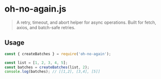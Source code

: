 # oh-no-again.js

> A retry, timeout, and abort helper for async operations. Built for fetch, axios, and batch-safe retries.

## Usage

```js
const { createBatches } = require('oh-no-again');

const list = [1, 2, 3, 4, 5];
const batches = createBatches(list, 2);
console.log(batches); // [[1,2], [3,4], [5]]
```
